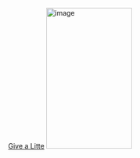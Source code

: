 [Give a Litte](https://givealittle.co.nz/donate/org/sinulognz)
<img width="175" height="288" alt="image" src="https://github.com/user-attachments/assets/c351e63f-244c-401e-87d7-78e2ddc0caa8" />

